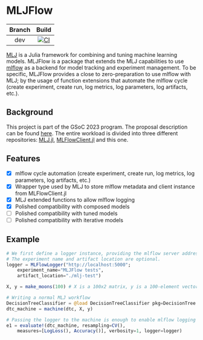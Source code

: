 # MLJFlow

| Branch | Build |
| :---: | :---: |
| dev | [![CI](https://github.com/pebeto/MLJFlow.jl/actions/workflows/CI.yml/badge.svg?branch=dev)](https://github.com/pebeto/MLJFlow.jl/actions/workflows/CI.yml) |

[MLJ](https://github.com/alan-turing-institute/MLJ.jl) is a Julia framework for
combining and tuning machine learning models. MLJFlow is a package that extends
the MLJ capabilities to use [mlflow](https://mlflow.org/) as a backend for
model tracking and experiment management. To be specific, MLJFlow provides a
close to zero-preparation to use mlflow with MLJ; by the usage of function
extensions that automate the mlflow cycle (create experiment, create run, log
metrics, log parameters, log artifacts, etc.).

## Background
This project is part of the GSoC 2023 program. The proposal description can be
found [here](https://summerofcode.withgoogle.com/programs/2023/projects/iRxuzeGJ).
The entire workload is divided into three different repositories:
[MLJ.jl](https://github.com/alan-turing-institute/MLJ.jl), 
[MLFlowClient.jl](https://github.com/JuliaAI/MLFlowClient.jl) and this one.

## Features
- [x] mlflow cycle automation (create experiment, create run, log metrics, log
  parameters, log artifacts, etc.)
- [x] Wrapper type used by MLJ to store mlflow metadata and client instance
  from MLFlowClient.jl
- [x] MLJ extended functions to allow mlflow logging
- [x] Polished compatibility with composed models
- [ ] Polished compatibility with tuned models
- [ ] Polished compatibility with iterative models

## Example
```julia
# We first define a logger instance, providing the mlflow server address.
# The experiment name and artifact location are optional.
logger = MLFlowLogger("http://localhost:5000";
    experiment_name="MLJFlow tests",
    artifact_location="./mlj-test")

X, y = make_moons(100) # X is a 100x2 matrix, y is a 100-element vector

# Writing a normal MLJ workflow
DecisionTreeClassifier = @load DecisionTreeClassifier pkg=DecisionTree
dtc_machine = machine(dtc, X, y)

# Passing the logger to the machine is enough to enable mlflow logging
e1 = evaluate!(dtc_machine, resampling=CV(),
    measures=[LogLoss(), Accuracy()], verbosity=1, logger=logger)
```
